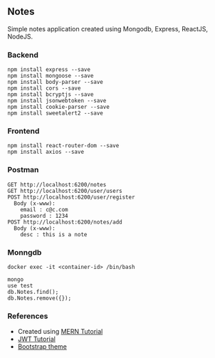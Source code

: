 ## Notes

Simple notes application created using Mongodb, Express, ReactJS, NodeJS.

### Backend

```console
npm install express --save
npm install mongoose --save
npm install body-parser --save
npm install cors --save
npm install bcryptjs --save
npm install jsonwebtoken --save
npm install cookie-parser --save
npm install sweetalert2 --save
```

### Frontend

```console
npm install react-router-dom --save
npm install axios --save
```

### Postman

```console
GET http://localhost:6200/notes
GET http://localhost:6200/user/users
POST http://localhost:6200/user/register
  Body (x-www):
    email : c@c.com
    password : 1234
POST http://localhost:6200/notes/add
  Body (x-www):
    desc : this is a note
```

### Monngdb

```console
docker exec -it <container-id> /bin/bash
```
```console
mongo
use test
db.Notes.find();
db.Notes.remove({});
```
### References

- Created using [MERN Tutorial](https://medium.com/codebase/series-mern-from-scratch-to-a-robust-solution-1af15204e281)
- [JWT Tutorial](https://medium.com/@faizanv/authentication-for-your-react-and-express-application-w-json-web-tokens-923515826e0#4010)
- [Bootstrap theme](https://bootswatch.com/3/cerulean)
